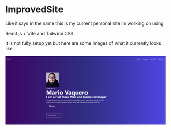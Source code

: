 # ImprovedSite

Like it says in the name this is my current personal site im working on using

React.js + Vite
and
Tailwind.CSS

It is not fully setup yet but here are some Images of what it currently looks like

<img src="./vite-project/Assets/PortfolioSiteScreenshot.png">

